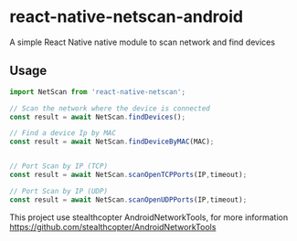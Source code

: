 # react-native-netscan-android

A simple React Native native module to scan network and find devices


## Usage
```javascript
import NetScan from 'react-native-netscan';

// Scan the network where the device is connected
const result = await NetScan.findDevices();

// Find a device Ip by MAC
const result = await NetScan.findDeviceByMAC(MAC);


// Port Scan by IP (TCP)
const result = await NetScan.scanOpenTCPPorts(IP,timeout);

// Port Scan by IP (UDP)
const result = await NetScan.scanOpenUDPPorts(IP,timeout);
```

This project use stealthcopter AndroidNetworkTools, for more information https://github.com/stealthcopter/AndroidNetworkTools
